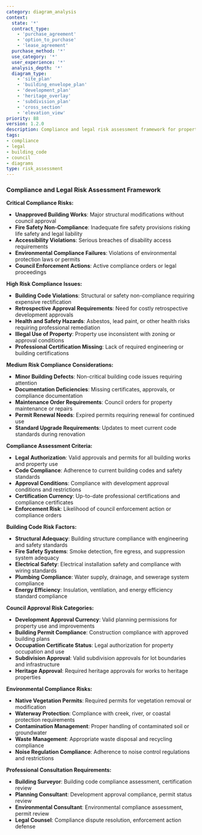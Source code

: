 ```yaml
---
category: diagram_analysis
context:
  state: '*'
  contract_type: 
    - 'purchase_agreement'
    - 'option_to_purchase'
    - 'lease_agreement'
  purchase_method: '*'
  use_category: '*'
  user_experience: '*'
  analysis_depth: '*'
  diagram_type:
    - 'site_plan'
    - 'building_envelope_plan'
    - 'development_plan'
    - 'heritage_overlay'
    - 'subdivision_plan'
    - 'cross_section'
    - 'elevation_view'
priority: 88
version: 1.2.0
description: Compliance and legal risk assessment framework for property contracts
tags:
- compliance
- legal
- building_code
- council
- diagrams
type: risk_assessment
---
```


### Compliance and Legal Risk Assessment Framework

**Critical Compliance Risks:**
- **Unapproved Building Works**: Major structural modifications without council approval
- **Fire Safety Non-Compliance**: Inadequate fire safety provisions risking life safety and legal liability
- **Accessibility Violations**: Serious breaches of disability access requirements
- **Environmental Compliance Failures**: Violations of environmental protection laws or permits
- **Council Enforcement Actions**: Active compliance orders or legal proceedings

**High Risk Compliance Issues:**
- **Building Code Violations**: Structural or safety non-compliance requiring expensive rectification
- **Retrospective Approval Requirements**: Need for costly retrospective development approvals
- **Health and Safety Hazards**: Asbestos, lead paint, or other health risks requiring professional remediation
- **Illegal Use of Property**: Property use inconsistent with zoning or approval conditions
- **Professional Certification Missing**: Lack of required engineering or building certifications

**Medium Risk Compliance Considerations:**
- **Minor Building Defects**: Non-critical building code issues requiring attention
- **Documentation Deficiencies**: Missing certificates, approvals, or compliance documentation
- **Maintenance Order Requirements**: Council orders for property maintenance or repairs
- **Permit Renewal Needs**: Expired permits requiring renewal for continued use
- **Standard Upgrade Requirements**: Updates to meet current code standards during renovation

**Compliance Assessment Criteria:**
- **Legal Authorization**: Valid approvals and permits for all building works and property use
- **Code Compliance**: Adherence to current building codes and safety standards
- **Approval Conditions**: Compliance with development approval conditions and restrictions
- **Certification Currency**: Up-to-date professional certifications and compliance certificates
- **Enforcement Risk**: Likelihood of council enforcement action or compliance orders

**Building Code Risk Factors:**
- **Structural Adequacy**: Building structure compliance with engineering and safety standards
- **Fire Safety Systems**: Smoke detection, fire egress, and suppression system adequacy
- **Electrical Safety**: Electrical installation safety and compliance with wiring standards
- **Plumbing Compliance**: Water supply, drainage, and sewerage system compliance
- **Energy Efficiency**: Insulation, ventilation, and energy efficiency standard compliance

**Council Approval Risk Categories:**
- **Development Approval Currency**: Valid planning permissions for property use and improvements
- **Building Permit Compliance**: Construction compliance with approved building plans
- **Occupation Certificate Status**: Legal authorization for property occupation and use
- **Subdivision Approval**: Valid subdivision approvals for lot boundaries and infrastructure
- **Heritage Approval**: Required heritage approvals for works to heritage properties

**Environmental Compliance Risks:**
- **Native Vegetation Permits**: Required permits for vegetation removal or modification
- **Waterway Protection**: Compliance with creek, river, or coastal protection requirements
- **Contamination Management**: Proper handling of contaminated soil or groundwater
- **Waste Management**: Appropriate waste disposal and recycling compliance
- **Noise Regulation Compliance**: Adherence to noise control regulations and restrictions

**Professional Consultation Requirements:**
- **Building Surveyor**: Building code compliance assessment, certification review
- **Planning Consultant**: Development approval compliance, permit status review
- **Environmental Consultant**: Environmental compliance assessment, permit review
- **Legal Counsel**: Compliance dispute resolution, enforcement action defense
